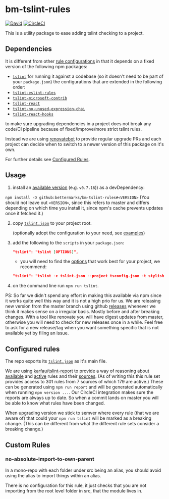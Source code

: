 # bm-tslint-rules

[![David](https://david-dm.org/bettermarks/bm-tslint-rules.svg)](https://david-dm.org/bettermarks/bm-tslint-rules)
[![CircleCI](https://circleci.com/gh/bettermarks/bm-tslint-rules.svg?style=svg)](https://circleci.com/gh/bettermarks/bm-tslint-rules)

This is a utility package to ease adding tslint checking to a project.

## Dependencies

It is different from other [rule configurations](https://github.com/palantir/tslint#custom-rules--plugins) in that it depends on a fixed version of the following npm packages:
* [`tslint`](https://github.com/palantir/tslint) for running it against a codebase (so it doesn't need to be part of your `package.json`)
the configurations that are extended in the following order:
* [`tslint-eslint-rules`](https://github.com/buzinas/tslint-eslint-rules/blob/master/CHANGELOG.md)
* [`tslint-microsoft-contrib`](https://github.com/Microsoft/tslint-microsoft-contrib/wiki/Release-Notes)
* [`tslint-react`](https://github.com/Microsoft/tslint-microsoft-contrib/wiki/Release-Notes)
* [`tslint-no-unused-expression-chai`](https://github.com/kwonoj/tslint-no-unused-expression-chai)
* [`tslint-react-hooks`](https://github.com/Gelio/tslint-react-hooks)

to make sure upgrading dependencies in a project does not break any code/CI pipeline because of fixed/improve/more strict tslint rules.

Instead we are using [renovatebot](https://renovatebot.com) to provide regular upgrade PRs and each project can decide when to switch to a newer version of this package on it's own.

For further details see [Configured Rules](#configured-rules).

## Usage

1. install an [available version](https://github.com/bettermarks/bm-tslint-rules/releases) (e.g. `v0.7.16`)) as a devDependency:

`npm install -D github:bettermarks/bm-tslint-rules#<VERSION>`
(You should not leave out `<VERSION>`, since this refers to master and differs depending on which time you install it, since npm's cache prevents updates once it fetched it.)

2. copy [`tslint.json`](https://github.com/bettermarks/bm-tslint-rules/blob/master/examples/minimal/tslint.json) to your project root.

   (optionally adopt the configuration to your need, see [examples](https://github.com/bettermarks/bm-tslint-rules/blob/master/examples))

3. add the following to the `scripts` in your `package.json`:
    ```json
    "tslint": "tslint [OPTIONS]",
    ```
   - you will need to find the [options](https://palantir.github.io/tslint/usage/cli/) that work best for your project, we recommend:
   
    ```json
    "tslint": "tslint -c tslint.json --project tsconfig.json -t stylish",
    ```

4. on the command line run `npm run tslint`.

PS: So far we didn't spend any effort in making this available via npm since it works quite well this way and it is not a high prio for us. We are releasing new version from the master branch using github [releases](https://github.com/bettermarks/bm-tslint-rules/releases) whenever we think it makes sense on a irregular basis. Mostly before and after breaking changes. With a tool like renovate you will have digest updates from master, otherwise you will need to check for new releases once in a while. Feel free to ask for a new release/tag when you want something specific that is not available yet by filing an issue.

## Configured rules

The repo exports its [`tslint.json`](https://github.com/bettermarks/bm-tslint-rules/blob/master/tslint.json) as it's main file.

We are using [karfau/tslint-report](https://github.com/karfau/tslint-report/) to provide a way of reasoning about [available](https://github.com/bettermarks/bm-tslint-rules/blob/master/tslint.report.available.json) and [active](https://github.com/bettermarks/bm-tslint-rules/blob/master/tslint.report.active.json) rules and their [sources](https://github.com/bettermarks/bm-tslint-rules/blob/master/tslint.report.sources.json). (As of writing this this rule set provides access to 301 rules from 7 sources of which 179 are active.)
These can be generated using `npm run report` and will be generated automatically when running `npm version ...`.
Our CircleCI integration makes sure the reports are always up to date. So when a commit lands on master you will be able to know what rules have been changed.

When upgrading version we stick to semver where every rule (that we are aware of) that could your `npm run tslint` will be marked as a breaking change. (This can be different from what the different rule sets consider a breaking change.)  

## Custom Rules

### no-absolute-import-to-own-parent

In a mono-repo with each folder under src being an alias, 
you should avoid using the alias to import things within an alias.

There is no configuration for this rule, it just checks that you are not importing
from the root level folder in src, that the module lives in.
